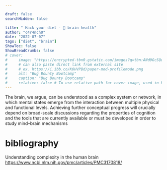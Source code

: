 ```yaml
---

draft: false
searchHidden: false

title: " Hack your diet - 🧠 brain health"
author: "c4r4nch0"
date: "2022-07-07"
tags: ["diet", "brain"]
ShowToc: false
ShowBreadCrumbs: false
# cover:
#     image: "https://encrypted-tbn0.gstatic.com/images?q=tbn:ANd9GcSQud1wlz3Fl6brRiyQMKkg8XMhI2BE9J7SazqbG4DBOcbkVorYi34k1Y6axGErJj0L9LU&usqp=CAU"
#     # can also paste direct link from external site
#     # ex. https://i.ibb.co/K0HVPBd/paper-mod-profilemode.png
#     alt: "Bug Bounty Bootcamp"
#     caption: "Bug Bounty Bootcamp"
#     relative: false # To use relative path for cover image, used in hugo Page-bundles    
---
```

The brain, we argue, can be understood as a complex system or network, in which mental states emerge from the interaction between multiple physical and functional levels. Achieving further conceptual progress will crucially depend on broad-scale discussions regarding the properties of cognition and the tools that are currently available or must be developed in order to study mind–brain mechanisms


  # bibliography
  Understanding complexity in the human brain
https://www.ncbi.nlm.nih.gov/pmc/articles/PMC3170818/
